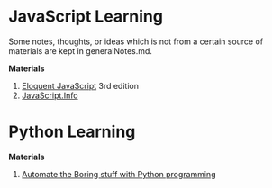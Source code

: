 # JavaScript Learning
Some notes, thoughts, or ideas which is not from a certain source of materials are kept in generalNotes.md. 

**<int>Materials</int>** 
1. [Eloquent JavaScript](https://eloquentjavascript.net/) 3rd edition 
1. [JavaScript.Info](https://javascript.info/) 

# Python Learning 

**<int>Materials</int>** 
1. [Automate the Boring stuff with Python programming](https://automatetheboringstuff.com/)
